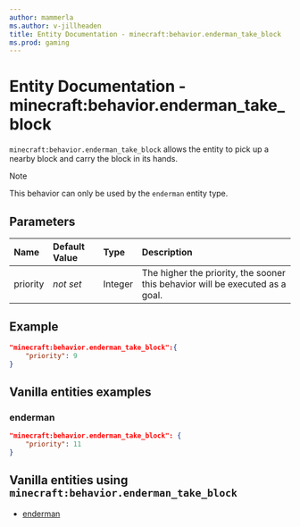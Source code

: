 ```yaml
---
author: mammerla
ms.author: v-jillheaden
title: Entity Documentation - minecraft:behavior.enderman_take_block
ms.prod: gaming
---
```


# Entity Documentation - minecraft:behavior.enderman_take_block

`minecraft:behavior.enderman_take_block` allows the entity to pick up a nearby block and carry the block in its hands.

> [!NOTE]
> This behavior can only be used by the `enderman` entity type.

## Parameters

|Name |Default Value  |Type  |Description  |
|:----------|:----------|:----------|:----------|
|priority|*not set*|Integer|The higher the priority, the sooner this behavior will be executed as a goal.|

## Example

```json
"minecraft:behavior.enderman_take_block":{
    "priority": 9
}
```

## Vanilla entities examples

### enderman

```json
"minecraft:behavior.enderman_take_block": {
    "priority": 11
}
```

## Vanilla entities using `minecraft:behavior.enderman_take_block`

- [enderman](../../../../Source/VanillaBehaviorPack_Snippets/entities/enderman.md)
